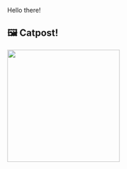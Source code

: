 Hello there!



## 🖼️ Catpost!

<sub>
    <img src="https://cdn2.thecatapi.com/images/CDMiBBRST.jpg" height="256">
</sub>

